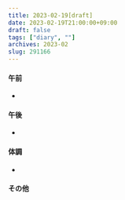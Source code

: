 ```yaml
---
title: 2023-02-19[draft]
date: 2023-02-19T21:00:00+09:00
draft: false
tags: ["diary", ""]
archives: 2023-02
slug: 291166
---
```

#### 午前
- 
#### 午後
- 
#### 体調
- 
#### その他
